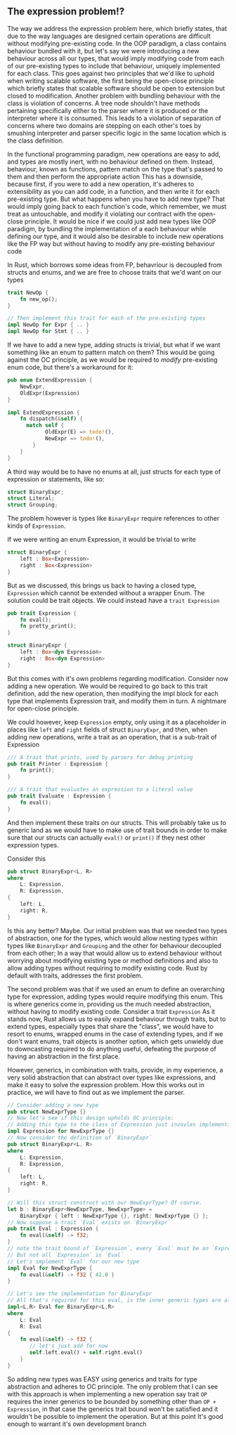 ## The expression problem!?

   The way we address the expression problem here, which briefly states, that due to the way languages are designed
   certain operations are difficult without modifying pre-existing code. In the OOP paradigm, a class contains behaviour bundled with it, but let's say
   we were introducing a new behaviour across all our types, that would imply modifying code from each of our pre-existing
   types to include that behaviour, uniquely implemented for each class. This goes against two principles that we'd like
   to uphold when writing scalable software, the first being the open-close principle which briefly states that scalable
   software should be open to extension but closed to modification. Another problem with bundling behaviour with the class
   is violation of concerns. A tree node shouldn't have methods pertaining specifically either to the parser where it is
   produced or the interpreter where it is consumed. This leads to a violation of separation of concerns where
   two domains are stepping on each other's toes by smushing interpreter and parser specific logic in the same location
   which is the class definition.
  
   In the functional programming paradigm, new operations are easy to add, and types are mostly inert, with no behaviour defined on them. Instead, behaviour, known as functions, pattern match on the type that's passed to them and then perform the appropriate action
   This has a downside, because first, if you were to add a new operation, it's adheres to extensibility as you can
   add code, in a function, and then write it for each pre-existing type. But what happens when you have to add
   new type? That would imply going back to each function's code, which remember, we must treat as untouchable, and modify
   it violating our contract with the open-close principle.
    It would be nice if we could just add new types like OOP paradigm, by bundling the implementation of a each behaviour while defining our type, and
   it would also be desirable to include new operations like the FP way but without having to modify any pre-existing behaviour code
  
   In Rust, which borrows some ideas from FP, behavriour is decoupled from structs and enums, and we are free
   to choose traits that we'd want on our types
  
   ```rust
   trait NewOp {
       fn new_op();
   }
  
   // Then implement this trait for each of the pre-existing types
   impl NewOp for Expr { .. }
   impl NewOp for Stmt { .. }
   ```
  
   If we have to add a new type, adding structs is trivial, but what if we want something like an
   enum to pattern match on them? This would be going against the OC principle, as we would be required to
   *modify* pre-existing enum code, but there's a workaround for it:
   ```rust
   pub enum ExtendExpression {
       NewExpr,
       OldExpr(Expression)
   }
  
   impl ExtendExpression {
       fn dispatch(&self) {
         match self {
               OldExpr(E) => todo!(),
               NewExpr => todo!(),
           }  
       }
   }
   ```
  
   A third way would be to have no enums at all, just structs for each type of expression or statements,
   like so:
   ```rust
   struct BinaryExpr;
   struct Literal;
   struct Grouping;
   ```
   The problem however is types like `BinaryExpr` require references to other kinds of `Expression`.
  
   If we were writing an enum Expression, it would be trivial to write
   ```rust
   struct BinaryExpr {
       left : Box<Expression>
       right : Box<Expression>
   }
   ```
   But as we discussed, this brings us back to having a closed type, `Expression` which cannot be extended without
   a wrapper Enum. The solution could be trait objects. We could instead have a `trait Expression`
   ```rust
   pub trait Expression {
       fn eval();
       fn pretty_print();
   }
  
   struct BinaryExpr {
       left : Box<dyn Expression>
       right : Box<dyn Expression>
   }
   ```
   But this comes with it's own problems regarding modification. Consider now adding a new operation. We would be required
   to go back to this trait definition, add the new operation, then modifying the impl block for each type that implements
   Expression trait, and modify them in turn. A nightmare for open-close principle.
  
   We could however, keep `Expression` empty, only using it as a placeholder in places like `left` and `right` fields
   of struct `BinaryExpr`, and then, when adding new operations, write a trait as an operation, that is a sub-trait of Expression
  
   ```rust
   /// A trait that prints, used by parsers for debug printing
   pub trait Printer : Expression {
       fn print();
   }
  
   /// A trait that evaluates an expression to a literal value
   pub trait Evaluate : Expression {
       fn eval();
   }
   ```
  
   And then implement these traits on our structs. This will probably take us to generic land as we would have to
   make use of trait bounds in order to make sure that our structs can actually `eval()` or `print()` if they nest
   other expression types.
  
   Consider this
  
   ```rust
   pub struct BinaryExpr<L, R>
   where
       L: Expression,
       R: Expression,
   {
       left: L,
       right: R,
   }
   ```
   
   Is this any better? Maybe. Our initial problem was that we needed two types of abstraction,
   one for the types, which would allow nesting types within types like `BinaryExpr` and `Grouping`
   and the other for behaviour decoupled from each other;
   In a way that would allow us to extend behaviour without worrying about modifying existing type or method definitions
   and also to allow adding types without requiring to modify existing code. Rust by default with traits, addresses the first problem. 
   
   The second problem was that if we used an enum to define an overarching type for expression, adding types
   would require modifying this enum. This is where generics come in, providing us the much needed abstraction, without
   having to modify existing code. Consider a trait `Expression`
   As it stands now, Rust allows us to easily expand behaviour through traits, but to extend types, especially types
   that share the "class", we would have to resort to enums, wrapped enums in the case of extending types, and if we
   don't want enums, trait objects is another option, which gets unwieldy due to downcasting required to do anything
   useful, defeating the purpose of having an abstraction in the first place.
   
   However, generics, in combination with traits, provide, in my experience, a very solid abstraction that can abstract
   over types like expressions, and make it easy to solve the expression problem. How this works out in practice, we
   will have to find out as we implement the parser.
   
   ```rust
   // Consider adding a new type
   pub struct NewExprType {}
   // Now let's see if this design upholds OC principle:
   // Adding this type to the class of Expression just invovles implementing `trait Expression`
   impl Expression for NewExprType {}
   // Now consider the definition of `BinaryExpr`
   pub struct BinaryExpr<L, R>
   where
       L: Expression,
       R: Expression,
   {
       left: L,
       right: R,
   }
   
   // Will this struct construct with our NewExprType? Of course.
   let b : BinaryExpr<NewExprType, NewExprType> = 
       BinaryExpr { left : NewExprType {}, right: NewExprType {} };
   // Now suppose a trait `Eval` exists on `BinaryExpr`
   pub trait Eval : Expression {
       fn eval(&self) -> f32;
   }
   // note the trait bound of `Expression`, every `Eval` must be an `Expression`
   // But not all `Expression` is `Eval`
   // Let's implement `Eval` for our new type
   impl Eval for NewExprType {
       fn eval(&self) -> f32 { 42.0 }
   }
   
   // Let's see the implementation for BinaryExpr
   // All that's required for this eval, is the inner generic types are also `Eval`
   impl<L,R> Eval for BinaryExpr<L,R>
   where
       L: Eval
       R: Eval
   {
       fn eval(&self) -> f32 {
          // let's just add for now
          self.left.eval() + self.right.eval()
       }
   }
   ```
   So adding new types was EASY using generics and traits for type abstraction
   and adheres to OC principle. The only problem that I can see with this approach is when implementing a new operation
   say trait `OP` requires the inner generics to be bounded by something other than `OP + Expression`, in that case
   the generics trait bound won't be satisfied and it wouldn't be possible to implement the operation. But at this point
   It's good enough to warrant it's own development branch
   